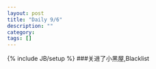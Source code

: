 ```yaml
---
layout: post
title: "Daily 9/6"
description: ""
category: 
tags: []
---
```

{% include JB/setup %}
###关进了小黑屋,Blacklist



